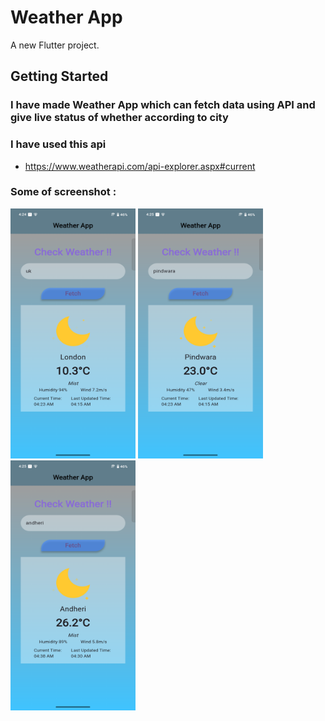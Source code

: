 # Weather App

A new Flutter project.

## Getting Started

### I have made Weather App which can fetch data using API and give live status of whether according to city

### I have used this api

- https://www.weatherapi.com/api-explorer.aspx#current

### Some of screenshot :

<img src="flutter_01.png" width="200" height="400">   
<img src="flutter_02.png" width="200" height="400">   
<img src="flutter_03.png" width="200" height="400">
